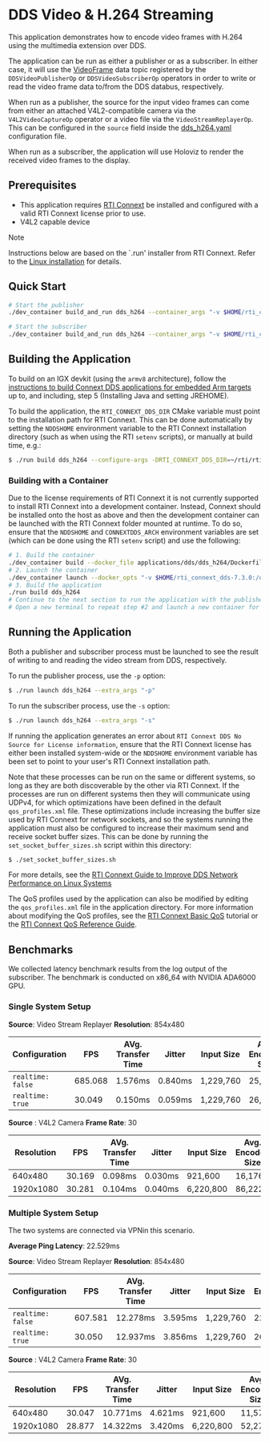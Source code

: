 # DDS Video & H.264 Streaming

This application demonstrates how to encode video frames with H.264 using the multimedia 
extension over DDS.

The application can be run as either a publisher or as a subscriber. In either case,
it will use the [VideoFrame](../../../operators/dds/video/VideoFrame.idl) data topic
registered by the `DDSVideoPublisherOp` or `DDSVideoSubscriberOp` operators in order
to write or read the video frame data to/from the DDS databus, respectively.

When run as a publisher, the source for the input video frames can come from either an
attached V4L2-compatible camera via the `V4L2VideoCaptureOp` operator or a video file via the
`VideoStreamReplayerOp`. This can be configured in the `source` field inside the 
[dds_h264.yaml](./dds_h264.yaml) configuration file.

When run as a subscriber, the application will use Holoviz to render the received
video frames to the display. 

## Prerequisites

- This application requires [RTI Connext](https://content.rti.com/l/983311/2024-04-30/pz1wms)
be installed and configured with a valid RTI Connext license prior to use. 
- V4L2 capable device

> [!NOTE]
> Instructions below are based on the `.run' installer from RTI Connext. Refer to the
> [Linux installation](https://community.rti.com/static/documentation/developers/get-started/full-install.html)
> for details.


## Quick Start

```bash
# Start the publisher
./dev_container build_and_run dds_h264 --container_args "-v $HOME/rti_connext_dds-7.3.0:/opt/rti.com/rti_connext_dds-7.3.0/" --run_args "-p"

# Start the subscriber
./dev_container build_and_run dds_h264 --container_args "-v $HOME/rti_connext_dds-7.3.0:/opt/rti.com/rti_connext_dds-7.3.0/" --run_args "-s"
```


## Building the Application

To build on an IGX devkit (using the `armv8` architecture), follow the
[instructions to build Connext DDS applications for embedded Arm targets](https://community.rti.com/kb/how-do-i-create-connext-dds-application-rti-code-generator-and-build-it-my-embedded-target-arm)
up to, and including, step 5 (Installing Java and setting JREHOME).

To build the application, the `RTI_CONNEXT_DDS_DIR` CMake variable must point to
the installation path for RTI Connext. This can be done automatically by setting
the `NDDSHOME` environment variable to the RTI Connext installation directory
(such as when using the RTI `setenv` scripts), or manually at build time, e.g.:

```sh
$ ./run build dds_h264 --configure-args -DRTI_CONNEXT_DDS_DIR=~/rti/rti_connext_dds-7.3.0
```

### Building with a Container

Due to the license requirements of RTI Connext it is not currently supported to
install RTI Connext into a development container. Instead, Connext should be
installed onto the host as above and then the development container can be
launched with the RTI Connext folder mounted at runtime. To do so, ensure that
the `NDDSHOME` and `CONNEXTDDS_ARCH` environment variables are set (which can be
done using the RTI `setenv` script) and use the following:

```sh
# 1. Build the container
./dev_container build --docker_file applications/dds/dds_h264/Dockerfile
# 2. Launch the container
./dev_container launch --docker_opts "-v $HOME/rti_connext_dds-7.3.0:/opt/rti.com/rti_connext_dds-7.3.0/"
# 3. Build the application
./run build dds_h264
# Continue to the next section to run the application with the publisher. 
# Open a new terminal to repeat step #2 and launch a new container for the subscriber.
```



## Running the Application

Both a publisher and subscriber process must be launched to see the result of
writing to and reading the video stream from DDS, respectively.

To run the publisher process, use the `-p` option:

```sh
$ ./run launch dds_h264 --extra_args "-p"
```

To run the subscriber process, use the `-s` option:

```sh
$ ./run launch dds_h264 --extra_args "-s"
```

If running the application generates an error about `RTI Connext DDS No Source
for License information`, ensure that the RTI Connext license has either been
installed system-wide or the `NDDSHOME` environment variable has been set to
point to your user's RTI Connext installation path.

Note that these processes can be run on the same or different systems, so long as they
are both discoverable by the other via RTI Connext. If the processes are run on
different systems then they will communicate using UDPv4, for which optimizations have
been defined in the default `qos_profiles.xml` file. These optimizations include
increasing the buffer size used by RTI Connext for network sockets, and so the systems
running the application must also be configured to increase their maximum send and
receive socket buffer sizes. This can be done by running the `set_socket_buffer_sizes.sh`
script within this directory:

```sh
$ ./set_socket_buffer_sizes.sh
```

For more details, see the [RTI Connext Guide to Improve DDS Network Performance on Linux Systems](https://community.rti.com/howto/improve-rti-connext-dds-network-performance-linux-systems)

The QoS profiles used by the application can also be modified by editing the
`qos_profiles.xml` file in the application directory. For more information about modifying
the QoS profiles, see the [RTI Connext Basic QoS](https://community.rti.com/static/documentation/connext-dds/7.3.0/doc/manuals/connext_dds_professional/getting_started_guide/cpp11/intro_qos.html)
tutorial or the [RTI Connext QoS Reference Guide](https://community.rti.com/static/documentation/connext-dds/7.3.0/doc/manuals/connext_dds_professional/qos_reference/index.htm).

## Benchmarks

We collected latency benchmark results from the log output of the subscriber. The benchmark is conducted on x86_64 with NVIDIA ADA6000 GPU.

### Single System Setup

**Source**: Video Stream Replayer
**Resolution**: 854x480

| Configuration     | FPS     | AVg. Transfer Time | Jitter  | Input Size | Avg. Encoded Size |
|-------------------|---------|--------------------|---------|------------|-------------------|
| `realtime: false` | 685.068 | 1.576ms            | 0.840ms | 1,229,760  | 25,053            |
| `realtime: true`  | 30.049  | 0.150ms            | 0.059ms | 1,229,760  | 26,800            |

**Source**    : V4L2 Camera
**Frame Rate**: 30

| Resolution | FPS    | AVg. Transfer Time | Jitter  | Input Size | Avg. Encoded Size |
|------------|--------|--------------------|---------|------------|-------------------|
| 640x480    | 30.169 | 0.098ms            | 0.030ms | 921,600    | 16,176            |
| 1920x1080  | 30.281 | 0.104ms            | 0.040ms | 6,220,800  | 86,222            |

### Multiple System Setup

The two systems are connected via VPNin this scenario.

**Average Ping Latency**: 22.529ms


**Source**: Video Stream Replayer
**Resolution**: 854x480

| Configuration     | FPS     | AVg. Transfer Time | Jitter  | Input Size | Avg. Encoded Size |
|-------------------|---------|--------------------|---------|------------|-------------------|
| `realtime: false` | 607.581 | 12.278ms           | 3.595ms | 1,229,760  | 22,679            |
| `realtime: true`  | 30.050  | 12.937ms           | 3.856ms | 1,229,760  | 26,741            |


**Source**    : V4L2 Camera
**Frame Rate**: 30

| Resolution | FPS    | AVg. Transfer Time | Jitter  | Input Size | Avg. Encoded Size |
|------------|--------|--------------------|---------|------------|-------------------|
| 640x480    | 30.047 | 10.771ms           | 4.621ms | 921,600    | 11,571            |
| 1920x1080  | 28.877 | 14.322ms           | 3.420ms | 6,220,800  | 52,273            |
